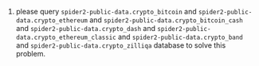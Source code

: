 1. please query `spider2-public-data.crypto_bitcoin` and `spider2-public-data.crypto_ethereum` and `spider2-public-data.crypto_bitcoin_cash` and `spider2-public-data.crypto_dash` and `spider2-public-data.crypto_ethereum_classic` and `spider2-public-data.crypto_band` and `spider2-public-data.crypto_zilliqa` database to solve this problem.